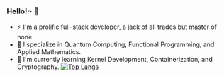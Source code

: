 ### Hello!~ 👋
- ⚡ I'm a prolific full-stack developer, a jack of all trades but master of none.
- 🔭 I specialize in Quantum Computing, Functional Programming, and Applied Mathematics.
- 🌱 I'm currently learning Kernel Development, Containerization, and Cryptography.
[![Top Langs](https://github-readme-stats.vercel.app/api/top-langs/?username=hiibolt&langs_count=5&theme=transparent&hide_progress=true)](https://github.com/anuraghazra/github-readme-stats)
<!--
**hiibolt/hiibolt** is a ✨ _special_ ✨ repository because its `README.md` (this file) appears on your GitHub profile.

Here are some ideas to get you started:

- 🔭 I’m currently working on ...
- 🌱 I’m currently learning ...
- 👯 I’m looking to collaborate on ...
- 🤔 I’m looking for help with ...
- 💬 Ask me about ...
- 📫 How to reach me: ...
- 😄 Pronouns: ...
- ⚡ Fun fact: ...
-->
